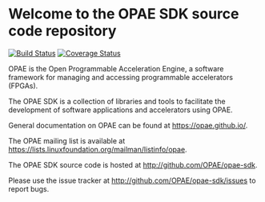 Welcome to the OPAE SDK source code repository
==============================================

[![Build Status](https://travis-ci.org/OPAE/opae-sdk.svg?branch=master)](https://travis-ci.org/OPAE/opae-sdk)
[![Coverage Status](https://coveralls.io/repos/github/OPAE/opae-sdk/badge.svg?branch=master)](https://coveralls.io/github/OPAE/opae-sdk?branch=master)


OPAE is the Open Programmable Acceleration Engine, a software framework for
managing and accessing programmable accelerators (FPGAs).

The OPAE SDK is a collection of libraries and tools to facilitate the
development of software applications and accelerators using OPAE.

General documentation on OPAE can be found at <https://opae.github.io/>.

The OPAE mailing list is available at
<https://lists.linuxfoundation.org/mailman/listinfo/opae>.

The OPAE SDK source code is hosted at <http://github.com/OPAE/opae-sdk>.

Please use the issue tracker at <http://github.com/OPAE/opae-sdk/issues> to
report bugs.
